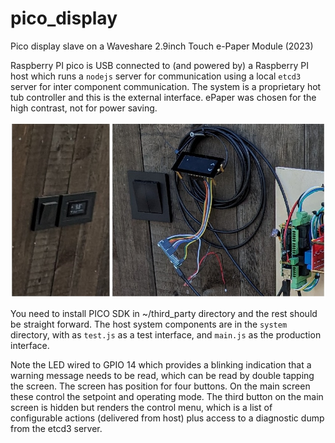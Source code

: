 # pico_display

Pico display slave on a Waveshare 2.9inch Touch e-Paper Module (2023)

Raspberry PI pico is USB connected to (and powered by) a Raspberry PI host
which runs a `nodejs` server for communication using a local `etcd3`
server for inter component communication. The system is a proprietary 
hot tub controller and this is the external interface. ePaper was chosen
for the high contrast, not for power saving.

![Display](display.jpg)

You need to install PICO SDK in ~/third_party directory and the rest
should be straight forward. The host system components are in the `system`
directory, with as `test.js` as a test interface, and `main.js` as the
production interface.

Note the LED wired to GPIO 14 which provides a blinking indication that
a warning message needs to be read, which can be read by double tapping
the screen. The screen has position for four buttons. On the main screen
these control the setpoint and operating mode. The third button on the
main screen is hidden but renders the control menu, which is a list of 
configurable actions (delivered from host) plus access to a diagnostic
dump from the etcd3 server.

